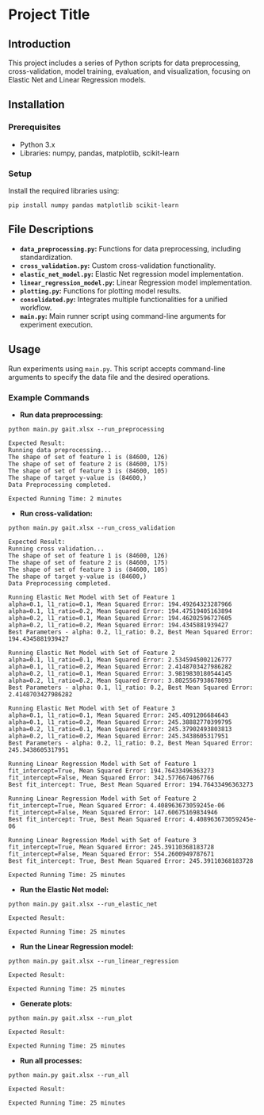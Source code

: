 # Project Title

## Introduction
This project includes a series of Python scripts for data preprocessing, cross-validation, model training, evaluation, and visualization, focusing on Elastic Net and Linear Regression models.

## Installation
### Prerequisites
- Python 3.x
- Libraries: numpy, pandas, matplotlib, scikit-learn

### Setup
Install the required libraries using:
```
pip install numpy pandas matplotlib scikit-learn
```

## File Descriptions
- **`data_preprocessing.py`:** Functions for data preprocessing, including standardization.
- **`cross_validation.py`:** Custom cross-validation functionality.
- **`elastic_net_model.py`:** Elastic Net regression model implementation.
- **`linear_regression_model.py`:** Linear Regression model implementation.
- **`plotting.py`:** Functions for plotting model results.
- **`consolidated.py`:** Integrates multiple functionalities for a unified workflow.
- **`main.py`:** Main runner script using command-line arguments for experiment execution.

## Usage
Run experiments using `main.py`. This script accepts command-line arguments to specify the data file and the desired operations.

### Example Commands
- **Run data preprocessing:**
```
python main.py gait.xlsx --run_preprocessing
```
```
Expected Result:
Running data preprocessing...
The shape of set of feature 1 is (84600, 126)
The shape of set of feature 2 is (84600, 175)
The shape of set of feature 3 is (84600, 105)
The shape of target y-value is (84600,)
Data Preprocessing completed.
```
```
Expected Running Time: 2 minutes
```
- **Run cross-validation:**
```
python main.py gait.xlsx --run_cross_validation
```
```
Expected Result:
Running cross validation...
The shape of set of feature 1 is (84600, 126)
The shape of set of feature 2 is (84600, 175)
The shape of set of feature 3 is (84600, 105)
The shape of target y-value is (84600,)
Data Preprocessing completed.

Running Elastic Net Model with Set of Feature 1
alpha=0.1, l1_ratio=0.1, Mean Squared Error: 194.49264323287966
alpha=0.1, l1_ratio=0.2, Mean Squared Error: 194.47519405163894
alpha=0.2, l1_ratio=0.1, Mean Squared Error: 194.46202596727605
alpha=0.2, l1_ratio=0.2, Mean Squared Error: 194.4345881939427
Best Parameters - alpha: 0.2, l1_ratio: 0.2, Best Mean Squared Error: 194.4345881939427

Running Elastic Net Model with Set of Feature 2
alpha=0.1, l1_ratio=0.1, Mean Squared Error: 2.5345945002126777
alpha=0.1, l1_ratio=0.2, Mean Squared Error: 2.4148703427986282
alpha=0.2, l1_ratio=0.1, Mean Squared Error: 3.9819830180544145
alpha=0.2, l1_ratio=0.2, Mean Squared Error: 3.8025567938678093
Best Parameters - alpha: 0.1, l1_ratio: 0.2, Best Mean Squared Error: 2.4148703427986282

Running Elastic Net Model with Set of Feature 3
alpha=0.1, l1_ratio=0.1, Mean Squared Error: 245.4091206684643
alpha=0.1, l1_ratio=0.2, Mean Squared Error: 245.38882770399795
alpha=0.2, l1_ratio=0.1, Mean Squared Error: 245.37902493803813
alpha=0.2, l1_ratio=0.2, Mean Squared Error: 245.3438605317951
Best Parameters - alpha: 0.2, l1_ratio: 0.2, Best Mean Squared Error: 245.3438605317951

Running Linear Regression Model with Set of Feature 1
fit_intercept=True, Mean Squared Error: 194.76433496363273
fit_intercept=False, Mean Squared Error: 342.5776674067766
Best fit_intercept: True, Best Mean Squared Error: 194.76433496363273

Running Linear Regression Model with Set of Feature 2
fit_intercept=True, Mean Squared Error: 4.408963673059245e-06
fit_intercept=False, Mean Squared Error: 147.60675169834946
Best fit_intercept: True, Best Mean Squared Error: 4.408963673059245e-06

Running Linear Regression Model with Set of Feature 3
fit_intercept=True, Mean Squared Error: 245.39110368183728
fit_intercept=False, Mean Squared Error: 554.2600949787671
Best fit_intercept: True, Best Mean Squared Error: 245.39110368183728
```
```
Expected Running Time: 25 minutes
```
- **Run the Elastic Net model:**
```
python main.py gait.xlsx --run_elastic_net
```
```
Expected Result:

```
```
Expected Running Time: 25 minutes
```
- **Run the Linear Regression model:**
```
python main.py gait.xlsx --run_linear_regression
```
```
Expected Result:

```
```
Expected Running Time: 25 minutes
```
- **Generate plots:**
```
python main.py gait.xlsx --run_plot
```
```
Expected Result:

```
```
Expected Running Time: 25 minutes
```
- **Run all processes:**
```
python main.py gait.xlsx --run_all
```
```
Expected Result:

```
```
Expected Running Time: 25 minutes
```
